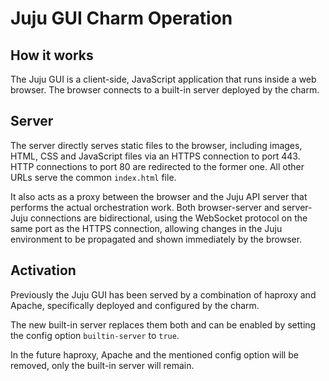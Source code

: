 <!--
Operation.md
Copyright 2013 Canonical Ltd.
This work is licensed under the Creative Commons Attribution-Share Alike 3.0
Unported License. To view a copy of this license, visit
http://creativecommons.org/licenses/by-sa/3.0/ or send a letter to Creative
Commons, 171 Second Street, Suite 300, San Francisco, California, 94105, USA.
-->

# Juju GUI Charm Operation #

## How it works ##

The Juju GUI is a client-side, JavaScript application that runs inside a
web browser. The browser connects to a built-in server deployed by the
charm.

## Server ##

The server directly serves static files to the browser, including
images, HTML, CSS and JavaScript files via an HTTPS connection to port
443. HTTP connections to port 80 are redirected to the former one.
All other URLs serve the common `index.html` file.

It also acts as a proxy between the browser and the Juju API server that
performs the actual orchestration work. Both browser-server and server-
Juju connections are bidirectional, using the WebSocket protocol on the
same port as the HTTPS connection, allowing changes in the Juju
environment to be propagated and shown immediately by the browser.

## Activation ##

Previously the Juju GUI has been served by a combination of haproxy and
Apache, specifically deployed and configured by the charm.

The new built-in server replaces them both and can be enabled by
setting the config option `builtin-server` to `true`.

In the future haproxy, Apache and the mentioned config option will be
removed, only the built-in server will remain.
